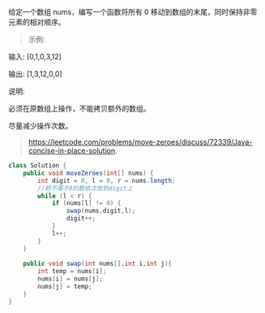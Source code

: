 给定一个数组 nums，编写一个函数将所有 0 移动到数组的末尾，同时保持非零元素的相对顺序。

>示例:

输入: [0,1,0,3,12]

输出: [1,3,12,0,0]

说明:

必须在原数组上操作，不能拷贝额外的数组。

尽量减少操作次数。

>https://leetcode.com/problems/move-zeroes/discuss/72339/Java-concise-in-place-solution.
```java
class Solution {
    public void moveZeroes(int[] nums) {
        int digit = 0, l = 0, r = nums.length;
        //把不等于0的数依次放到digit上
        while (l < r) {
            if (nums[l] != 0) {
                swap(nums,digit,l);
                digit++;
            }
            l++;
        }
    }
    
    public void swap(int nums[],int i,int j){
        int temp = nums[i];
        nums[i] = nums[j];
        nums[j] = temp;
    }
}
```

